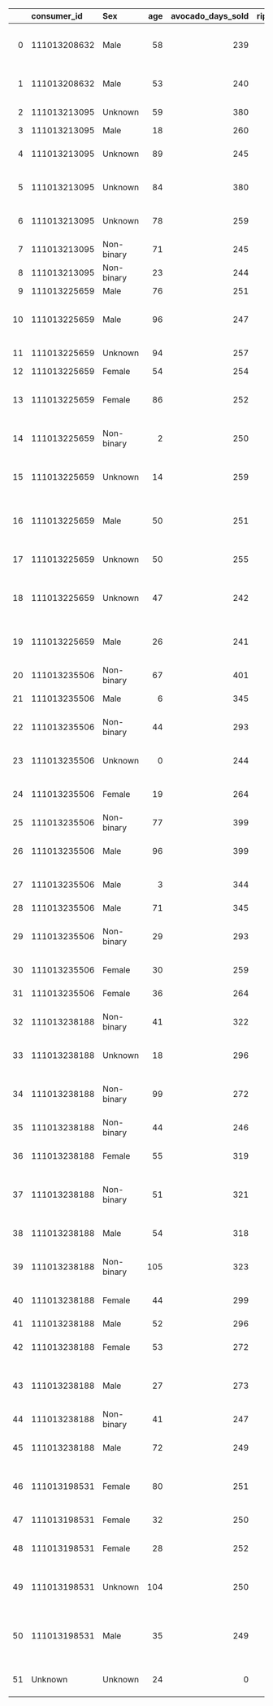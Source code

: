 |    | consumer_id   | Sex        |   age |   avocado_days_sold |   ripe_index |   avocado_days_picked | fertilizer_type                            |
|---:|:--------------|:-----------|------:|--------------------:|-------------:|----------------------:|:-------------------------------------------|
|  0 | 111013208632  | Male       |    58 |                 239 |            1 |                   238 | inorganic 10000 mg EVERY 4 HOURS PRN       |
|  1 | 111013208632  | Male       |    53 |                 240 |            1 |                   238 | dry 1 mg EVERY 8 HOURS                     |
|  2 | 111013213095  | Unknown    |    59 |                 380 |            1 |                   377 | dry 1 mg PIB AND PCEA                      |
|  3 | 111013213095  | Male       |    18 |                 260 |            1 |                   256 | Invalid Format                             |
|  4 | 111013213095  | Unknown    |    89 |                 245 |            6 |                   242 | heavy metal 1 mg EVERY 6 HOURS PRN         |
|  5 | 111013213095  | Unknown    |    84 |                 380 |            3 |                   377 | organic 10000 mg PRN                       |
|  6 | 111013213095  | Unknown    |    78 |                 259 |            3 |                   256 | inorganic 1 mg EVERY 4 HOURS PRN           |
|  7 | 111013213095  | Non-binary |    71 |                 245 |            4 |                   242 | Invalid Format                             |
|  8 | 111013213095  | Non-binary |    23 |                 244 |            4 |                   242 | dry 100 mg ONCE PRN                        |
|  9 | 111013225659  | Male       |    76 |                 251 |            4 |                   250 | Invalid Format                             |
| 10 | 111013225659  | Male       |    96 |                 247 |            2 |                   241 | heavy metal 100 mg EVERY 4 HOURS PRN       |
| 11 | 111013225659  | Unknown    |    94 |                 257 |            3 |                   250 | organic 1 mg DAILY                         |
| 12 | 111013225659  | Female     |    54 |                 254 |            3 |                   249 | Invalid Format                             |
| 13 | 111013225659  | Female     |    86 |                 252 |            3 |                   248 | organic 10000 mg EVERY MON, WED, AND FRI   |
| 14 | 111013225659  | Non-binary |     2 |                 250 |            3 |                   250 | dry 100 mg EVERY 8 HOURS                   |
| 15 | 111013225659  | Unknown    |    14 |                 259 |            3 |                   250 | heavy metal 10000 mg EVERY 6 HOURS PRN     |
| 16 | 111013225659  | Male       |    50 |                 251 |            6 |                   250 | inorganic 100 mg EVERY 6 HOURS SCHEDULED   |
| 17 | 111013225659  | Unknown    |    50 |                 255 |            8 |                   250 | organic 1 mg EVERY MON, WED, AND FRI       |
| 18 | 111013225659  | Unknown    |    47 |                 242 |            0 |                   240 | heavy metal 100 mg 2 TIMES DAILY PRN       |
| 19 | 111013225659  | Male       |    26 |                 241 |            8 |                   238 | inorganic 10000 mg EVERY 4 HOURS PRN       |
| 20 | 111013235506  | Non-binary |    67 |                 401 |            5 |                   397 | dry 100 mg NIGHTLY                         |
| 21 | 111013235506  | Male       |     6 |                 345 |            4 |                   340 | heavy metal 100 mg PRN                     |
| 22 | 111013235506  | Non-binary |    44 |                 293 |            4 |                   288 | organic 100 mg EVERY 24 HOURS              |
| 23 | 111013235506  | Unknown    |     0 |                 244 |            3 |                   236 | heavy metal 1 mg ONCE PRN                  |
| 24 | 111013235506  | Female     |    19 |                 264 |            3 |                   257 | dry 1 mg EVERY 15 MIN PRN                  |
| 25 | 111013235506  | Non-binary |    77 |                 399 |            3 |                   397 | organic 100 mg NIGHTLY                     |
| 26 | 111013235506  | Male       |    96 |                 399 |            5 |                   397 | inorganic 1 mg EVERY 24 HOURS              |
| 27 | 111013235506  | Male       |     3 |                 344 |            3 |                   340 | inorganic 100 mg 3 TIMES DAILY PRN         |
| 28 | 111013235506  | Male       |    71 |                 345 |            3 |                   340 | Invalid Format                             |
| 29 | 111013235506  | Non-binary |    29 |                 293 |            5 |                   288 | inorganic 10000 mg CONTINUOUS PRN          |
| 30 | 111013235506  | Female     |    30 |                 259 |            2 |                   257 | dry 100 mg DAILY                           |
| 31 | 111013235506  | Female     |    36 |                 264 |            3 |                   257 | inorganic 100 mg DAILY                     |
| 32 | 111013238188  | Non-binary |    41 |                 322 |            3 |                   314 | organic 10000 mg DAILY                     |
| 33 | 111013238188  | Unknown    |    18 |                 296 |            3 |                   291 | organic 1 mg EVERY 4 HOURS PRN             |
| 34 | 111013238188  | Non-binary |    99 |                 272 |            3 |                   269 | inorganic 10000 mg EVERY 6 HOURS           |
| 35 | 111013238188  | Non-binary |    44 |                 246 |            2 |                   243 | Invalid Format                             |
| 36 | 111013238188  | Female     |    55 |                 319 |            2 |                   314 | inorganic 100 mg EVERY 24 HOURS            |
| 37 | 111013238188  | Non-binary |    51 |                 321 |            4 |                   314 | inorganic 1 mg CONTINUOUS PRN              |
| 38 | 111013238188  | Male       |    54 |                 318 |            0 |                   314 | dry 10000 mg 2 TIMES DAILY PRN             |
| 39 | 111013238188  | Non-binary |   105 |                 323 |            1 |                   314 | dry 10000 mg EVERY 8 HOURS PRN             |
| 40 | 111013238188  | Female     |    44 |                 299 |            1 |                   291 | heavy metal 1 mg ONCE PRN                  |
| 41 | 111013238188  | Male       |    52 |                 296 |           11 |                   291 | Invalid Format                             |
| 42 | 111013238188  | Female     |    53 |                 272 |            4 |                   269 | dry 100 mg PIB AND PCEA                    |
| 43 | 111013238188  | Male       |    27 |                 273 |            3 |                   269 | organic 10000 mg EVERY 4 HOURS PRN         |
| 44 | 111013238188  | Non-binary |    41 |                 247 |            3 |                   243 | Invalid Format                             |
| 45 | 111013238188  | Male       |    72 |                 249 |            8 |                   243 | organic 100 mg DAILY PRN                   |
| 46 | 111013198531  | Female     |    80 |                 251 |            0 |                   243 | inorganic 10000 mg EVERY 8 HOURS PRN       |
| 47 | 111013198531  | Female     |    32 |                 250 |            6 |                   241 | organic 1 mg ONCE                          |
| 48 | 111013198531  | Female     |    28 |                 252 |            8 |                   243 | inorganic 100 mg 2 TIMES DAILY             |
| 49 | 111013198531  | Unknown    |   104 |                 250 |            7 |                   241 | organic 100 mg CONTINUOUS PRN              |
| 50 | 111013198531  | Male       |    35 |                 249 |            6 |                   240 | heavy metal 100 mg EVERY 6 HOURS SCHEDULED |
| 51 | Unknown       | Unknown    |    24 |                   0 |            5 |                     0 | organic 100 mg EVERY 15 MIN PRN            |